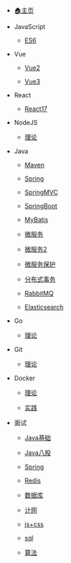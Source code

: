 <!-- docs/_sidebar.md -->

- [🏠主页](/home)

- JavaScript
  
  - [ES6](js/es6/note)
* Vue
  
  * [Vue2](vue/vue2/note)
  
  * [Vue3](vue/vue3/note)
- React
  
  - [React17](react/react17/note)

- NodeJS
  
  - [理论](nodejs/theory/note)

- Java
  
  - [Maven](java/maven/note)
  
  - [Spring](java/spring/note)
  
  - [SpringMVC](java/springmvc/note)
  
  - [SpringBoot](java/springboot/note)
  
  - [MyBatis](java/mybatis/note)
  
  - [微服务](java/microservice/note01)
  
  - [微服务2](java/microservice/note02)
  
  - [微服务保护](java/microservice/protection)
  
  - [分布式事务](java/microservice/distributedTransactions)
  
  - [RabbitMQ](java/microservice/RabbitMQ)
  
  - [Elasticsearch](java/microservice/Elasticsearch)

- Go
  
  - [理论](go/theory/note)

- Git
  
  - [理论](git/theory/note)

- Docker
  
  - [理论](docker/theory/note)
  
  - [实践](docker/practice/note)

- 面试
  
  - [Java基础](interview/java_base/note)
  
  - [Java八股](interview/java/note)
  
  - [Spring](interview/spring/note)
  
  - [Redis](interview/redis/note)
  
  - [数据库](interview/database/note)
  
  - [计网](interview/computer_network/note)
  
  - [js+css](interview/js_css/note)
  
  - [sql](interview/sql/note)
  
  - [算法](interview/algorithm/note)
